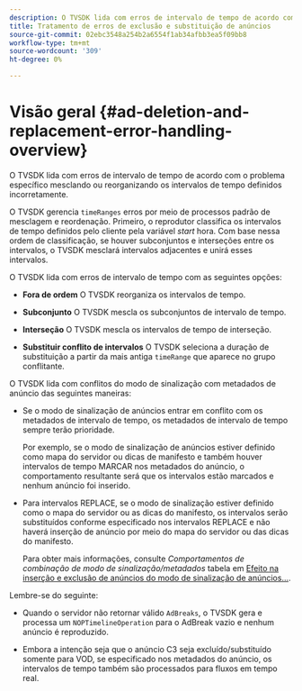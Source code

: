 ```yaml
---
description: O TVSDK lida com erros de intervalo de tempo de acordo com o problema específico mesclando ou reorganizando os intervalos de tempo definidos incorretamente.
title: Tratamento de erros de exclusão e substituição de anúncios
source-git-commit: 02ebc3548a254b2a6554f1ab34afbb3ea5f09bb8
workflow-type: tm+mt
source-wordcount: '309'
ht-degree: 0%

---
```


# Visão geral {#ad-deletion-and-replacement-error-handling-overview}

O TVSDK lida com erros de intervalo de tempo de acordo com o problema específico mesclando ou reorganizando os intervalos de tempo definidos incorretamente.

O TVSDK gerencia `timeRanges` erros por meio de processos padrão de mesclagem e reordenação. Primeiro, o reprodutor classifica os intervalos de tempo definidos pelo cliente pela variável *start* hora. Com base nessa ordem de classificação, se houver subconjuntos e interseções entre os intervalos, o TVSDK mesclará intervalos adjacentes e unirá esses intervalos.

O TVSDK lida com erros de intervalo de tempo com as seguintes opções:

* **Fora de ordem** O TVSDK reorganiza os intervalos de tempo.

* **Subconjunto** O TVSDK mescla os subconjuntos de intervalo de tempo.

* **Interseção** O TVSDK mescla os intervalos de tempo de interseção.

* **Substituir conflito de intervalos** O TVSDK seleciona a duração de substituição a partir da mais antiga `timeRange` que aparece no grupo conflitante.

O TVSDK lida com conflitos do modo de sinalização com metadados de anúncio das seguintes maneiras:

* Se o modo de sinalização de anúncios entrar em conflito com os metadados de intervalo de tempo, os metadados de intervalo de tempo sempre terão prioridade.

  Por exemplo, se o modo de sinalização de anúncios estiver definido como mapa do servidor ou dicas de manifesto e também houver intervalos de tempo MARCAR nos metadados do anúncio, o comportamento resultante será que os intervalos estão marcados e nenhum anúncio foi inserido.
* Para intervalos REPLACE, se o modo de sinalização estiver definido como o mapa do servidor ou as dicas do manifesto, os intervalos serão substituídos conforme especificado nos intervalos REPLACE e não haverá inserção de anúncio por meio do mapa do servidor ou das dicas do manifesto.

  Para obter mais informações, consulte *Comportamentos de combinação de modo de sinalização/metadados* tabela em [Efeito na inserção e exclusão de anúncios do modo de sinalização de anúncios...](../../../../tvsdk-2.7-for-android/ad-insertion/delete-replace-content-vod/c-psdk-android-2.7-signaling-mode-metadata-combos-android.md#c_psdk_signaling-mode-metadata-combos-android).

Lembre-se do seguinte:

* Quando o servidor não retornar válido `AdBreaks`, o TVSDK gera e processa um `NOPTimelineOperation` para o AdBreak vazio e nenhum anúncio é reproduzido.

* Embora a intenção seja que o anúncio C3 seja excluído/substituído somente para VOD, se especificado nos metadados do anúncio, os intervalos de tempo também são processados para fluxos em tempo real.
